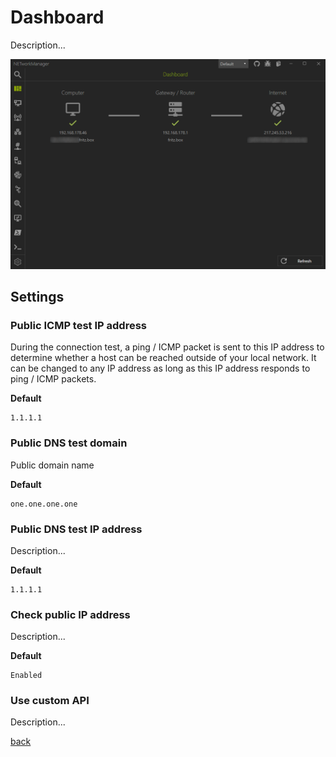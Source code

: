 # Dashboard
Description...

![Dashboard](Dashboard.png)

## Settings

### Public ICMP test IP address
During the connection test, a ping / ICMP packet is sent to this IP address to determine whether a host can be reached outside of your local network. It can be changed to any IP address as long as this IP address responds to ping / ICMP packets.

**Default**
```
1.1.1.1
```

### Public DNS test domain
Public domain name

**Default**
```
one.one.one.one
```

### Public DNS test IP address
Description...

**Default**
```
1.1.1.1
```

### Check public IP address
Description...

**Default**
```
Enabled
```

### Use custom API
Description...


[back](../README.md)
